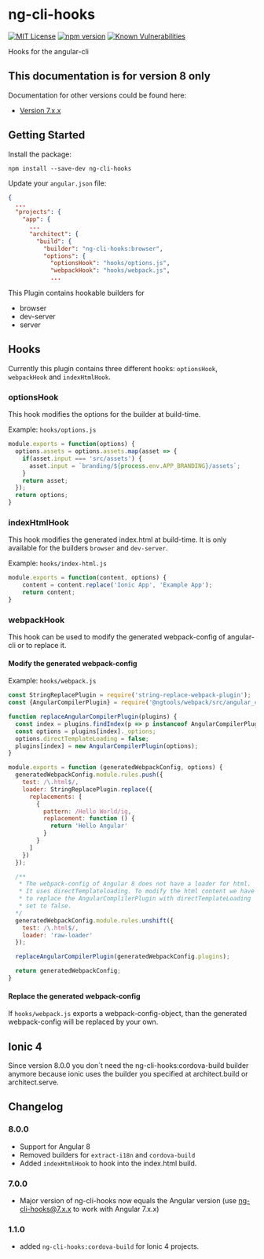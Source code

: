 # ng-cli-hooks
[![MIT License][license-image]][license-url] 
[![npm version][npm-image]][npm-url]
[![Known Vulnerabilities][snyk-image]][snyk-url]

Hooks for the angular-cli

## This documentation is for version 8 only
Documentation for other versions could be found here:
- [Version 7.x.x](https://github.com/smartin85/ng-cli-hooks/blob/7.0.0/README.md)

## Getting Started
Install the package:
```
npm install --save-dev ng-cli-hooks
```

Update your `angular.json` file:

```json
{
  ...
  "projects": {
    "app": {
      ...
      "architect": {
        "build": {
          "builder": "ng-cli-hooks:browser",
          "options": {
            "optionsHook": "hooks/options.js",
            "webpackHook": "hooks/webpack.js",
            ...
```

This Plugin contains hookable builders for
- browser
- dev-server
- server

## Hooks
Currently this plugin contains three different hooks: `optionsHook`, `webpackHook` and `indexHtmlHook`.

### optionsHook
This hook modifies the options for the builder at build-time.

Example: `hooks/options.js`
```javascript
module.exports = function(options) {
  options.assets = options.assets.map(asset => {
    if(asset.input === 'src/assets') {
      asset.input = `branding/${process.env.APP_BRANDING}/assets`;
    }
    return asset;
  });
  return options;
}
```

### indexHtmlHook
This hook modifies the generated index.html at build-time.
It is only available for the builders `browser` and `dev-server`.

Example: `hooks/index-html.js`
```javascript
module.exports = function(content, options) {
    content = content.replace('Ionic App', 'Example App');
    return content;
}
```

### webpackHook
This hook can be used to modify the generated webpack-config of angular-cli or to replace it.

#### Modify the generated webpack-config
Example: `hooks/webpack.js`
```javascript
const StringReplacePlugin = require('string-replace-webpack-plugin');
const {AngularCompilerPlugin} = require('@ngtools/webpack/src/angular_compiler_plugin');

function replaceAngularCompilerPlugin(plugins) {
  const index = plugins.findIndex(p => p instanceof AngularCompilerPlugin);
  const options = plugins[index]._options;
  options.directTemplateLoading = false;
  plugins[index] = new AngularCompilerPlugin(options);
}

module.exports = function (generatedWebpackConfig, options) {
  generatedWebpackConfig.module.rules.push({
    test: /\.html$/,
    loader: StringReplacePlugin.replace({
      replacements: [
        {
          pattern: /Hello World/ig,
          replacement: function () {
            return 'Hello Angular'
          }
        }
      ]
    })
  });

  /**
   * The webpack-config of Angular 8 does not have a loader for html.
   * It uses directTemplateloading. To modify the html content we have
   * to replace the AngularComplilerPlugin with directTemplateLoading
   * set to false.
  */
  generatedWebpackConfig.module.rules.unshift({
    test: /\.html$/,
    loader: 'raw-loader'
  });

  replaceAngularCompilerPlugin(generatedWebpackConfig.plugins);

  return generatedWebpackConfig;
}
```

#### Replace the generated webpack-config
If `hooks/webpack.js` exports a webpack-config-object, than the generated webpack-config will be replaced by your own.

## Ionic 4
Since version 8.0.0 you don´t need the ng-cli-hooks:cordova-build builder anymore because ionic uses the builder you specified at architect.build or architect.serve. 

## Changelog
### 8.0.0
- Support for Angular 8
- Removed builders for `extract-i18n` and `cordova-build`
- Added `indexHtmlHook` to hook into the index.html build.

### 7.0.0
- Major version of ng-cli-hooks now equals the Angular version (use ng-cli-hooks@7.x.x to work with Angular 7.x.x)

### 1.1.0
- added `ng-cli-hooks:cordova-build` for Ionic 4 projects.

[license-image]: https://img.shields.io/badge/license-MIT-blue.svg?style=flat
[license-url]: LICENSE

[npm-image]: https://badge.fury.io/js/ng-cli-hooks.svg
[npm-url]: https://badge.fury.io/js/ng-cli-hooks

[snyk-image]: https://snyk.io/test/github/smartin85/ng-cli-hooks/badge.svg
[snyk-url]: https://snyk.io/test/github/smartin85/ng-cli-hooks